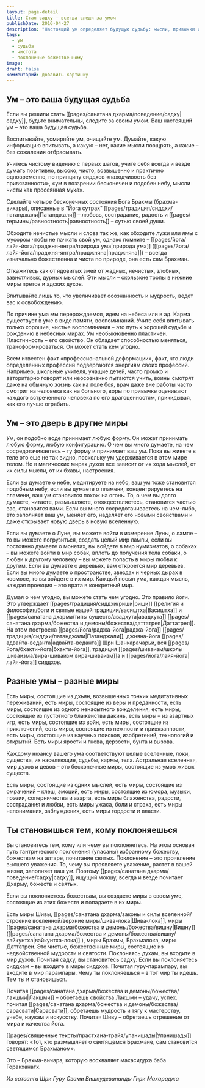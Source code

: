 ```yaml
---
layout: page-detail
title: Стал садху – всегда следи за умом
publishDate: 2016-04-27
description: "Настоящий ум определяет будущую судьбу: мысли, привычки и объекты поклонения формируют внутренний мир и открывают двери в соответствующие вселенные. Чистота, возвышенность и осознанность ума ведут к освобождению и высшим мирам, а негативные мысли — к страданиям. Почитая божественное, садху становится подобен тому, чему поклоняется, воплощая высшие качества и судьбу."
tags:
  - ум
  - судьба
  - чистота
  - поклонение-божественному
image: 
draft: false
комментарий: добавить картинку
---
```


## Ум – это ваша будущая судьба

Если вы решили стать [[pages/санатана дхарма/поведение/садху|садху]], будьте внимательны, следите за своим умом. Ваш настоящий ум – это ваша будущая судьба. 

Воспитывайте, усмиряйте ум, очищайте ум. Думайте, какую информацию впитывать, а какую – нет, какие мысли поощрять, а какие – без сожаления отбрасывать. 

Учитесь чистому видению с первых шагов, учите себя всегда и везде думать позитивно, высоко, чисто, возвышенно и практично одновременно, по принципу сиддхов «находчивость без привязанности», «ум в воззрении бесконечен и подобен небу, мысли чисты как просеянная мука».

Сделайте четыре бесконечных состояния Бога Брахмы (брахма-вихары), описанные в "Йога сутрах" [[pages/традиция/сиддхи/патанджали|Патанджали]] – любовь, сострадание, радость и [[pages/термины/равностность|равностность]] – сутью своей души.

Обходите нечистые мысли и слова так же, как обходите лужи или ямы с мусором чтобы не пачкать свой ум, однако помните – [[pages/йога/лайя-йога/праджня-янтра/природа ума|природа ума]] ([[pages/йога/лайя-йога/праджня-янтра/праджняна|праджняна]]) – всегда изначально божественна и чиста по природе, она есть сам Брахман.

Откажитесь как от ядовитых змей от жадных, нечистых, злобных, завистливых, дурных мыслей. Эти мысли – скользкие тропы в нижние миры претов и адских духов.

Впитывайте лишь то, что увеличивает осознанность и мудрость, ведет вас к освобождению.

По причине ума мы перерождаемся, идем на небеса или в ад. Карма существует в уме в виде памяти, воспоминаний. Учите себя впитывать только хорошие, чистые воспоминания – это путь к хорошей судьбе и рождению в небесных мирах. Ум необыкновенно пластичен. Пластичность – его свойство. Он обладает способностью меняться, трансформироваться. Он может стать кем угодно. 

Всем известен факт «профессиональной деформации», факт, что люди определенных профессий подвергаются энергиям своих профессий. Например, школьные учителя, учащие детей, часто громко и авторитарно говорят или неосознанно пытаются учить, воины смотрят даже на обычную жизнь как на поле боя, врач даже вне работы часто смотрит на человека как на больного, воры по привычке оценивают каждого встреченного человека по его драгоценностям, прикидывая, как его лучше ограбить.

## Ум – это дверь в другие миры

Ум, он подобно воде принимает любую форму. Он может принимать любую форму, любую конфигурацию. О чем вы много думаете, на чем сосредотачиваетесь – ту форму и принимает ваш ум. Пока вы живете в теле это еще не так видно, поскольку ум удерживается в этом мире телом. Но в магических мирах духов все зависит от их хода мыслей, от их силы мысли, от их бхавы, настроения.

Если вы думаете о небе, медитируете на небо, ваш ум тоже становится подобным небу, если вы думаете о пламени, концентрируетесь на пламени, ваш ум становится похож на огонь. То, о чем вы долго думаете, читаете, размышляете, отождествляетесь, становится частью вас, становится вами. Если вы много сосредотачиваетесь на чем-либо, это заполняет ваш ум, меняет его, наделяет его новыми свойствами и даже открывает новую дверь в новую вселенную.

Если вы думаете о Луне, вы можете войти в измерение Луны, о лампе – то вы можете погрузиться, создать целый мир лампы, если вы постоянно думаете о монетах, вы войдете в мир нумизматов, о собаках – вы можете войти в мир собак, вплоть до получения тела собаки, о любви к другому человеку – вы можете попасть в миры любви к другим. Если вы думаете о деревьях, вам откроется мир деревьев. Если вы много думаете о пространстве, звездах и черных дырах в космосе, то вы войдете в их мир. Каждый посыл ума, каждая мысль, каждая проекция – это врата в конкретный мир.

Думая о чем угодно, вы можете стать чем угодно. Это правило йоги. Это утверждает [[pages/традиция/сиддхи/риши|риши]] [[религия и философия/боги и святые нашей традиции/васиштха|Васиштха]] и [[pages/санатана дхарма/типы существ/авадхута|авадхута]] [[pages/санатана дхарма/божества и демоны/божества/даттатрея|Даттатрея]]. На этом построена [[pages/йога/раджа-йога|раджа-йога]] [[pages/традиция/сиддхи/патанджали|Патанджали]], джняна-йога [[pages/адвайта-веданта|адвайта-веданта]] Шри Шанкарачарьи, вся [[pages/йога/бхакти-йога|бхакти-йога]], традиция [[pages/шиваизм/школы шиваизма/вира-шиваизм|вира-шиваизм]]а и [[pages/йога/лайя-йога|лайя-йога]] сиддхов.

## Разные умы – разные миры

Есть миры, состоящие из дхьян, возвышенных тонких медитативных переживаний, есть миры, состоящие из веры и преданности, есть миры, состоящие из одного ненасытного вожделения, есть миры, состоящие из пустотного блаженства дакинь, есть миры – из азартных игр, есть миры, состоящие из войн, есть миры, состоящие из приключений, есть миры, состоящие из нежности и привязанности, есть миры, состоящие из научных поисков, изобретений, технологий и открытий. Есть миры ярости и гнева, дерзости, бунта и вызова.

Каждому нюансу вашего ума соответствуют целые вселенные, локи, существа, их населяющие, судьбы, кармы, тела. Астральная вселенная, мир духов и девов – это бесконечные миры, состоящие из умов живых существ.

Есть миры, состоящие из одних мыслей, есть миры, состоящие из омрачений – клеш, эмоций, есть миры, состоящие из юмора, музыки, поэзии, соперничества и азарта, есть миры блаженства, радости, сострадания и любви, есть миры ужаса, боли и страха, есть миры непонимания, заблуждения, есть миры гордости и власти.

## Ты становишься тем, кому поклоняешься

Вы становитесь тем, кому или чему вы поклоняетесь. На этом основан путь тантрического поклонения (упасаны) избранному божеству, божествам на алтаре, почитание святых. Поклонение – это проявление высшего уважения. То, чему вы проявляете уважение, растет в вашей жизни, заполняет ваш ум. Поэтому [[pages/санатана дхарма/поведение/садху|садху]], ищущий мокшу, всегда и везде почитает Дхарму, божеств и святых.

Если вы поклоняетесь божествам, вы создаете миры в своем уме, состоящие из этих божеств и попадаете в их миры.

Есть миры Шивы, [[pages/санатана дхарма/законы и силы вселенной/строение вселенной/верхние миры/шива-лока|Шива-лока]], миры [[pages/санатана дхарма/божества и демоны/божества/вишну|Вишну]] ([[pages/санатана дхарма/божества и демоны/божества/вишну/вайкунтха|вайкунтха-лока]] ), миры Брахмы, Брахмалока, миры Даттатреи. Это чистые, божественные миры, состоящие из недвойственной мудрости и святости. Поклоняясь духам, вы входите в мир духов. Почитая садху, вы становитесь садху. Если вы поклоняетесь сиддхам – вы входите в миры сиддхов. Почитая гуру-парампару, вы входите в мир парампары. Чему ты поклоняешься – в тот мир ты идешь. Тем ты и становишься.

Почитая [[pages/санатана дхарма/божества и демоны/божества/лакшми|Лакшми]] – обретаешь свойства Лакшми – удачу, успех. почитая [[pages/санатана дхарма/божества и демоны/божества/сарасвати|Сарасвати]], обретаешь мудрость и тягу к мастерству, учебе, наукам и искусству. Почитая Шиву – обретаешь отрешение от мира и качества йога.

[[pages/священные тексты/прастхана-трайя/упанишады|Упанишады]] говорят: «Тот, кто размышляет о светящемся Брахмане, сам становится светящимся Брахманом».

Это – Брахма-вичара, которую восхваляет махасиддха баба Горакханатх.

*Из сатсанга Шри Гуру Свами Вишнудевананды Гири Махараджа*

